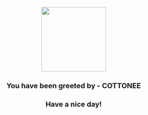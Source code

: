 <p align="center">
            <img src="https://raw.githubusercontent.com/PokeAPI/sprites/master/sprites/pokemon/546.png" width="150" height="150">
          </p>
          <h3 align="center">You have been greeted by - <b>COTTONEE</b></h3>
          <h3 align="center">Have a nice day!</h3>
